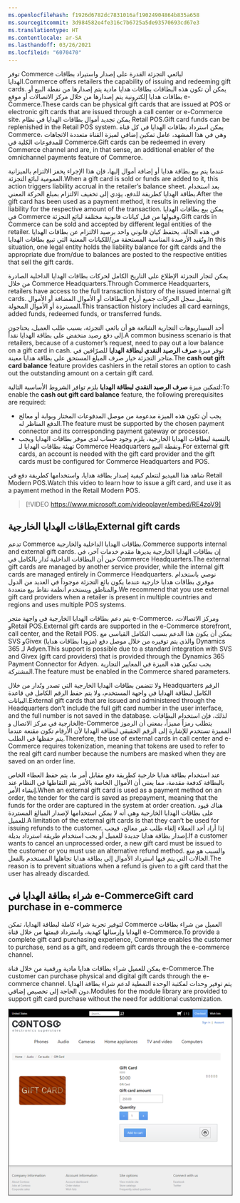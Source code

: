 ```yaml
---
ms.openlocfilehash: f1926d6782dc7831016af19024904864b835a658
ms.sourcegitcommit: 3d984582e4fe316c7b6725a5de93570693cd67e3
ms.translationtype: HT
ms.contentlocale: ar-SA
ms.lasthandoff: 03/26/2021
ms.locfileid: "6070470"
---
```

<span data-ttu-id="e46c1-101">توفر Commerce لبائعي التجزئة القدرة على إصدار واستيراد بطاقات الهدايا.</span><span class="sxs-lookup"><span data-stu-id="e46c1-101">Commerce offers retailers the capability of issuing and redeeming gift cards.</span></span> <span data-ttu-id="e46c1-102">يمكن أن تكون هذه البطاقات بطاقات هدايا مادية يتم إصدارها من نقطة البيع أو بطاقات هدايا إلكترونية يتم إصدارها من خلال مركز الاتصالات أو موقع e-Commerce.</span><span class="sxs-lookup"><span data-stu-id="e46c1-102">These cards can be physical gift cards that are issued at POS or electronic gift cards that are issued through a call center or e-Commerce site.</span></span> <span data-ttu-id="e46c1-103">يمكن تجديد أموال بطاقات الهدايا في نظام Retail POS.</span><span class="sxs-lookup"><span data-stu-id="e46c1-103">Gift card funds can be replenished in the Retail POS system.</span></span> <span data-ttu-id="e46c1-104">يمكن استرداد بطاقات الهدايا في كل قناة Commerce، وهي في هذا المشهد، عامل تمكين إضافي لميزة القناة متعددة الاتجاهات للمدفوعات الكلية في Commerce.</span><span class="sxs-lookup"><span data-stu-id="e46c1-104">Gift cards can be redeemed in every Commerce channel and are, in that sense, an additional enabler of the omnichannel payments feature of Commerce.</span></span> 

<span data-ttu-id="e46c1-105">عندما يتم بيع بطاقة هدايا أو إضافة أموال إليها، فإن هذا الإجراء يحفز الالتزام بالميزانية العمومية لبائع التجزئة.</span><span class="sxs-lookup"><span data-stu-id="e46c1-105">When a gift card is sold or funds are added to it, this action triggers liability accrual in the retailer’s balance sheet.</span></span> <span data-ttu-id="e46c1-106">بعد استخدام بطاقة الهدايا كطريقة للدفع، يؤدي إلى تخفيف الالتزام بمبلغ الحركة المعني.</span><span class="sxs-lookup"><span data-stu-id="e46c1-106">After the gift card has been used as a payment method, it results in relieving the liability for the respective amount of the transaction.</span></span> <span data-ttu-id="e46c1-107">يمكن بيع بطاقات الهدايا في Commerce وقبولها من قبل كيانات قانونية مختلفة لبائع التجزئة.</span><span class="sxs-lookup"><span data-stu-id="e46c1-107">Gift cards in Commerce can be sold and accepted by different legal entities of the retailer.</span></span> <span data-ttu-id="e46c1-108">في هذه الحالة، يحتفظ كيان قانوني واحد برصيد الالتزام عن بطاقات الهدايا وتُقيد الأرصدة المناسبة المستحقة من/للكيانات المعنية التي تبيع بطاقات الهدايا.</span><span class="sxs-lookup"><span data-stu-id="e46c1-108">In this situation, one legal entity holds the liability balance for gift cards and the appropriate due from/due to balances are posted to the respective entities that sell the gift cards.</span></span>

<span data-ttu-id="e46c1-109">يمكن لتجار التجزئة الإطلاع على التاريخ الكامل لحركات بطاقات الهدايا الداخلية الصادرة من خلال Commerce Headquarters.</span><span class="sxs-lookup"><span data-stu-id="e46c1-109">Through Commerce Headquarters, retailers have access to the full transaction history of the issued internal gift cards.</span></span> <span data-ttu-id="e46c1-110">يشمل سجل الحركات جميع أرباح البطاقات أو الأموال المضافة أو الأموال المستردة أو الأموال المحولة.</span><span class="sxs-lookup"><span data-stu-id="e46c1-110">This transaction history includes all card earnings, added funds, redeemed funds, or transferred funds.</span></span> 

<span data-ttu-id="e46c1-111">أحد السيناريوهات التجارية الشائعة هو أن بائعي التجزئة، بسبب طلب العميل، يحتاجون إلى دفع رصيد منخفض على بطاقة الهدايا نقداً.</span><span class="sxs-lookup"><span data-stu-id="e46c1-111">A common business scenario is that retailers, because of a customer’s request, need to pay out a low balance on a gift card in cash.</span></span> <span data-ttu-id="e46c1-112">توفر ميزة **صرف الرصيد النقدي لبطاقة الهدايا** للصرّافين في متاجر التجزئة خيار صرف المبلغ المستحق على بطاقة هدايا معينة.</span><span class="sxs-lookup"><span data-stu-id="e46c1-112">The **cash out gift card balance** feature provides cashiers in the retail stores an option to cash out the outstanding amount on a certain gift card.</span></span> 

<span data-ttu-id="e46c1-113">لتمكين ميزة **صرف الرصيد النقدي لبطاقة الهدايا** يلزم توافر الشروط الأساسية التالية:</span><span class="sxs-lookup"><span data-stu-id="e46c1-113">To enable the **cash out gift card balance** feature, the following prerequisites are required:</span></span>

- <span data-ttu-id="e46c1-114">يجب أن تكون هذه الميزة مدعومة من موصل المدفوعات المختار وبوابة أو معالج الدفع المناظر له.</span><span class="sxs-lookup"><span data-stu-id="e46c1-114">The feature must be supported by the chosen payment connector and its corresponding payment gateway or processor.</span></span>
- <span data-ttu-id="e46c1-115">بالنسبة لبطاقات الهدايا الخارجية، يلزم وجود حساب لدى موفر بطاقات الهدايا ويجب تهيئة بطاقات الهدايا لـ Commerce Headquarters ونقطة البيع.</span><span class="sxs-lookup"><span data-stu-id="e46c1-115">For external gift cards, an account is needed with the gift card provider and the gift cards must be configured for Commerce Headquarters and POS.</span></span>

<span data-ttu-id="e46c1-116">شاهد هذا الفيديو لتتعلم كيفية إصدار بطاقة هدايا، واستخدامها كطريقة دفع في Retail Modern POS.</span><span class="sxs-lookup"><span data-stu-id="e46c1-116">Watch this video to learn how to issue a gift card, and use it as a payment method in the Retail Modern POS.</span></span> 

 > [!VIDEO https://www.microsoft.com/videoplayer/embed/RE4zoV9]

## <a name="external-gift-cards"></a><span data-ttu-id="e46c1-117">بطاقات الهدايا الخارجية</span><span class="sxs-lookup"><span data-stu-id="e46c1-117">External gift cards</span></span>
<span data-ttu-id="e46c1-118">تدعم Commerce بطاقات الهدايا الداخلية والخارجية.</span><span class="sxs-lookup"><span data-stu-id="e46c1-118">Commerce supports internal and external gift cards.</span></span> <span data-ttu-id="e46c1-119">إن بطاقات الهدايا الخارجية يديرها مقدم خدمات آخر، في حين أن البطاقات الداخلية تُدار بالكامل في Commerce Headquarters.</span><span class="sxs-lookup"><span data-stu-id="e46c1-119">The external gift cards are managed by another service provider, while the internal gift cards are managed entirely in Commerce Headquarters.</span></span> <span data-ttu-id="e46c1-120">نوصي باستخدام موفري بطاقات هدايا خارجية عندما يكون بائع التجزئة موجوداً في العديد من الدول والمناطق ويستخدم أنظمة نقاط بيع متعددة.</span><span class="sxs-lookup"><span data-stu-id="e46c1-120">We recommend that you use external gift card providers when a retailer is present in multiple countries and regions and uses multiple POS systems.</span></span>
 
<span data-ttu-id="e46c1-121">يتم دعم بطاقات الهدايا الخارجية في واجهة متجر e-Commerce، ومركز الاتصالات، وRetail POS.</span><span class="sxs-lookup"><span data-stu-id="e46c1-121">External gift cards are supported in the e-Commerce storefront, call center, and the Retail POS.</span></span> <span data-ttu-id="e46c1-122">يمكن أن يكون هذا الدعم بسبب التكامل القياسي مع SVS وGivex (مزودا بطاقات هدايا) والذي يتم توفيره من خلال موصل دفع Dynamics 365 لـ Adyen.</span><span class="sxs-lookup"><span data-stu-id="e46c1-122">This support is possible due to a standard integration with SVS and Givex (gift card providers) that is provided through the Dynamics 365 Payment Connector for Adyen.</span></span> <span data-ttu-id="e46c1-123">يجب تمكين هذه الميزة في المعايير التجارية المشتركة.</span><span class="sxs-lookup"><span data-stu-id="e46c1-123">The feature must be enabled in the Commerce shared parameters.</span></span> 

<span data-ttu-id="e46c1-124">ولا تتضمن بطاقات الهدايا الخارجية التي تصدر وتُدار من خلال Headquarters الرقم الكامل لبطاقة الهدايا في واجهة المستخدم، ولا يتم حفظ الرقم الكامل في قاعدة البيانات.</span><span class="sxs-lookup"><span data-stu-id="e46c1-124">External gift cards that are issued and administered through the Headquarters don’t include the full gift card number in the user interface, and the full number is not saved in the database.</span></span> <span data-ttu-id="e46c1-125">لذلك، فإن استخدام البطاقات الخارجية في مركز الاتصال وe-Commerce يتطلب رمزاً مميزاً، بمعني أن الرموز المميزة تستخدم للإشارة إلى الرقم الحقيقي لبطاقة الهدايا لأن الأرقام تكون مقنعة عندما يتم حفظها في الطلب.</span><span class="sxs-lookup"><span data-stu-id="e46c1-125">Therefore, the use of external cards in call center and e-Commerce requires tokenization, meaning that tokens are used to refer to the real gift card number because the numbers are masked when they are saved on an order line.</span></span> 

<span data-ttu-id="e46c1-126">عند استخدام بطاقة هدايا خارجية كطريقة دفع مقابل أمر ما، يتم حفظ العطاء الخاص بالبطاقة كدفعة مقدمة، مما يعني أن الأموال الخاصة بالأمر يتم التقاطها في النظام عند إنشاء الأمر.</span><span class="sxs-lookup"><span data-stu-id="e46c1-126">When an external gift card is used as a payment method on an order, the tender for the card is saved as prepayment, meaning that the funds for the order are captured in the system at order creation.</span></span> <span data-ttu-id="e46c1-127">هناك قيود على بطاقات الهدايا الخارجية وهي أنه لا يمكن استخدامها لإصدار المبالغ المستردة للعميل.</span><span class="sxs-lookup"><span data-stu-id="e46c1-127">A limitation of the external gift cards is that they can’t be used for issuing refunds to the customer.</span></span> <span data-ttu-id="e46c1-128">إذا أراد أحد العملاء إلغاء طلب غير معالج، فيجب إصدار بطاقة هدايا جديدة للعميل أو يجب استخدام طريقة استرداد بديلة.</span><span class="sxs-lookup"><span data-stu-id="e46c1-128">If a customer wants to cancel an unprocessed order, a new gift card must be issued to the customer or you must use an alternative refund method.</span></span> <span data-ttu-id="e46c1-129">والسبب هو منع الحالات التي يتم فيها استرداد الأموال إلى بطاقة هدايا تجاهلها المستخدم بالفعل.</span><span class="sxs-lookup"><span data-stu-id="e46c1-129">The reason is to prevent situations when a refund is given to a gift card that the user has already discarded.</span></span> 

## <a name="gift-card-purchase-in-e-commerce"></a><span data-ttu-id="e46c1-130">شراء بطاقة الهدايا في e-Commerce</span><span class="sxs-lookup"><span data-stu-id="e46c1-130">Gift card purchase in e-commerce</span></span>
<span data-ttu-id="e46c1-131">لتوفير تجربة شراء كاملة لبطاقة الهدايا، تمكن Commerce العميل من شراء بطاقات الهدايا وإرسالها كهدية، واسترداد قيمتها من خلال قناة e-Commerce.</span><span class="sxs-lookup"><span data-stu-id="e46c1-131">To provide a complete gift card purchasing experience, Commerce enables the customer to purchase, send as a gift, and redeem gift cards through the e-commerce channel.</span></span>

<span data-ttu-id="e46c1-132">يمكن للعميل شراء بطاقات هدايا مادية ورقمية من خلال قناة e-Commerce.</span><span class="sxs-lookup"><span data-stu-id="e46c1-132">The customer can purchase physical and digital gift cards through the e-commerce channel.</span></span> <span data-ttu-id="e46c1-133">يتم توفير وحدات لمكتبة الوحدة النمطية لدعم شراء بطاقة الهدايا دون الحاجة إلى تخصيص إضافي.</span><span class="sxs-lookup"><span data-stu-id="e46c1-133">Modules for the module library are provided to support gift card purchase without the need for additional customization.</span></span>

![لقطة شاشة لصفحة شراء بطاقة الهدايا.](../media/gift-card-ss.png)


